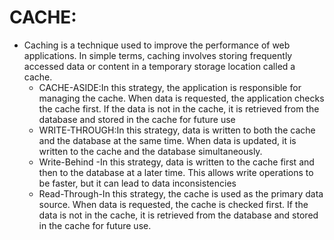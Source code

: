 # CACHE:
- Caching is a technique used to improve the performance of web applications. In simple terms, caching involves storing frequently accessed data or content in a temporary storage location called a cache.
    - CACHE-ASIDE:In this strategy, the application is responsible for managing the cache. When data is requested, the application checks the cache first. If the data is not in the cache, it is retrieved from the database and stored in the cache for future use
    - WRITE-THROUGH:In this strategy, data is written to both the cache and the database at the same time. When data is updated, it is written to the cache and the database simultaneously.
    - Write-Behind -In this strategy, data is written to the cache first and then to the database at a later time. This allows write operations to be faster, but it can lead to data inconsistencies
    - Read-Through-In this strategy, the cache is used as the primary data source. When data is requested, the cache is checked first. If the data is not in the cache, it is retrieved from the database and stored in the cache for future use.